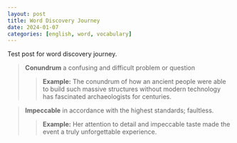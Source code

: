 ```yaml
---
layout: post
title: Word Discovery Journey
date: 2024-01-07
categories: [english, word, vocabulary]
---
```


Test post for word discovery journey.

> **Conundrum**
> a confusing and difficult problem or question
> > **Example:**
> > The conundrum of how an ancient people were able to build such massive structures without modern technology has fascinated archaeologists for centuries.

> **Impeccable**
> in accordance with the highest standards; faultless.
> > **Example:**
> > Her attention to detail and impeccable taste made the event a truly unforgettable experience.

